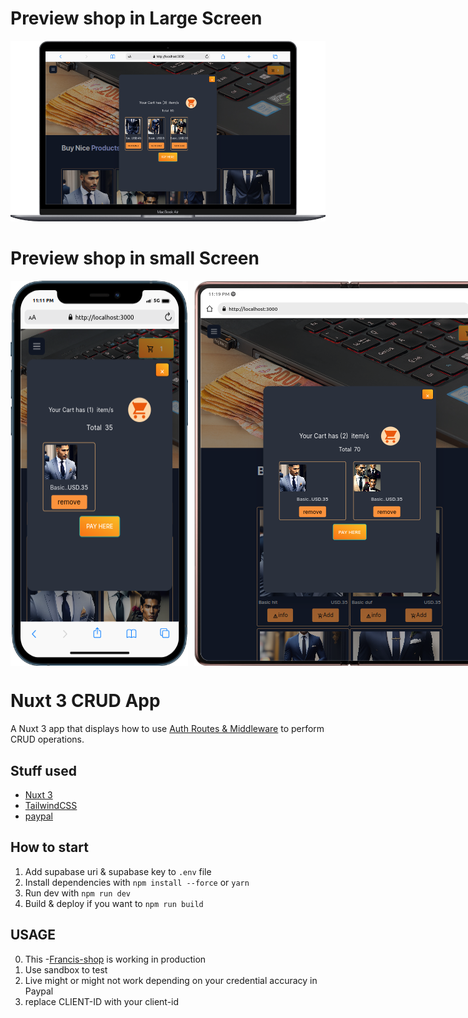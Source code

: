 # Preview shop in Large Screen

<img src="./assets/images/pc.png" />

# Preview shop in small Screen

<p style="display:flex; flex-direction:row; gap:10px;"><img src="./assets/images/mobile.png" />
<img src="./assets/images/tab.png" />
</p>

# Nuxt 3 CRUD App

A Nuxt 3 app that displays how to use [ Auth Routes & Middleware](https://v3.nuxtjs.org/guide/directory-structure/server) to perform CRUD operations.

## Stuff used

- [Nuxt 3](https://v3.nuxtjs.org)
- [TailwindCSS](https://tailwindcss.com/)
- [paypal](https://developer.paypal.com/)

## How to start

1. Add supabase uri & supabase key to `.env` file
1. Install dependencies with `npm install --force` or `yarn`
1. Run dev with `npm run dev`
1. Build & deploy if you want to `npm run build`

## USAGE
0. This -[Francis-shop](https://francis-shop.vercel.app/) is working in production
1. Use sandbox to test 
1. Live might or might not work depending on your credential accuracy in Paypal
1. replace CLIENT-ID with your client-id
